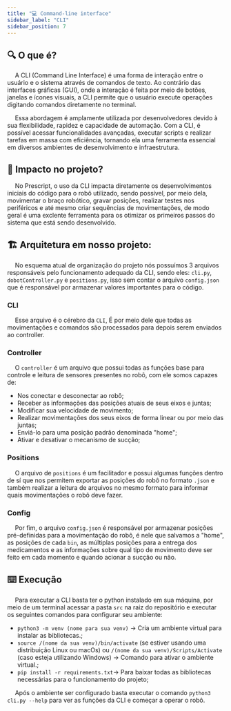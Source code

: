 ```yaml
---
title: "💻 Command-line interface"
sidebar_label: "CLI"
sidebar_position: 7
---
```


## 🔍 O que é?

&emsp; A CLI (Command Line Interface) é uma forma de interação entre o usuário e o sistema através de comandos de texto. Ao contrário das interfaces gráficas (GUI), onde a interação é feita por meio de botões, janelas e ícones visuais, a CLI permite que o usuário execute operações digitando comandos diretamente no terminal.

&emsp; Essa abordagem é amplamente utilizada por desenvolvedores devido à sua flexibilidade, rapidez e capacidade de automação. Com a CLI, é possível acessar funcionalidades avançadas, executar scripts e realizar tarefas em massa com eficiência, tornando ela uma ferramenta essencial em diversos ambientes de desenvolvimento e infraestrutura.

## 🎯 Impacto no projeto?

&emsp; No Prescript, o uso da CLI impacta diretamente os desenvolvimentos iniciais do código para o robô utilizado, sendo possível, por meio dela, movimentar o braço robótico, gravar posições, realizar testes nos periféricos e até mesmo criar sequências de movimentações, de modo geral é uma exclente ferramenta para os otimizar os primeiros passos do sistema que está sendo desenvolvido.

## 🏗 Arquitetura em nosso projeto:

&emsp; No esquema atual de organização do projeto nós possuímos 3 arquivos responsáveis pelo funcionamento adequado da CLI, sendo eles: ```cli.py```, ```dobotController.py``` e ```positions.py```, isso sem contar o arquivo ```config.json``` que é responsável por armazenar valores importantes para o código.

### CLI

&emsp; Esse arquivo é o cérebro da ```CLI```, É por meio dele que todas as movimentações e comandos são processados para depois serem enviados ao controller.

### Controller

&emsp; O ```controller``` é um arquivo que possui todas as funções base para controle e leitura de sensores presentes no robô, com ele somos capazes de:

- Nos conectar e desconectar ao robô;
- Receber as informações das posições atuais de seus eixos e juntas;
- Modificar sua velocidade de movimento;
- Realizar movimentações dos seus eixos de forma linear ou por meio das juntas;
- Enviá-lo para uma posição padrão denominada "home";
- Ativar e desativar o mecanismo de sucção;

### Positions

&emsp; O arquivo de ```positions``` é um facilitador e possui algumas funções dentro de sí que nos permitem exportar as posições do robô no formato ```.json``` e também realizar a leitura de arquivos no mesmo formato para informar quais movimentações o robô deve fazer.

### Config

&emsp; Por fim, o arquivo ```config.json``` é responsável por armazenar posições pré-definidas para a movimentação do robô, é nele que salvamos a "home", as posições de cada ```bin```, as múltiplas posições para a entrega dos medicamentos e as informações sobre qual tipo de movimento deve ser feito em cada momento e quando acionar a sucção ou não.

## ⌨️ Execução

&emsp; Para executar a CLI basta ter o python instalado em sua máquina, por meio de um terminal acessar a pasta ```src``` na raiz do repositório e executar os seguintes comandos para configurar seu ambiente:

- ```python3 -m venv (nome para sua venv)``` -> Cria um ambiente virtual para instalar as bibliotecas.;
- ```source /(nome da sua venv)/bin/activate``` (se estiver usando uma distribuição Linux ou macOs) ou ```/(nome da sua venv)/Scripts/Activate``` (caso esteja utilizando Windows) -> Comando para ativar o ambiente virtual.;
- ```pip install -r requirements.txt```-> Para baixar todas as bibliotecas necessárias para o funcionamento do projeto;

&emsp; Após o ambiente ser configurado basta executar o comando ```python3 cli.py --help``` para ver as funções da CLI e começar a operar o robô.